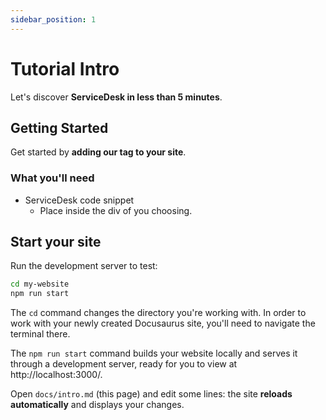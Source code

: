 ```yaml
---
sidebar_position: 1
---
```


# Tutorial Intro

Let's discover **ServiceDesk in less than 5 minutes**.

## Getting Started

Get started by **adding our tag to your site**.

### What you'll need

- ServiceDesk code snippet
  - Place inside the div of you choosing.

## Start your site

Run the development server to test:

```bash
cd my-website
npm run start
```

The `cd` command changes the directory you're working with. In order to work with your newly created Docusaurus site, you'll need to navigate the terminal there.

The `npm run start` command builds your website locally and serves it through a development server, ready for you to view at http://localhost:3000/.

Open `docs/intro.md` (this page) and edit some lines: the site **reloads automatically** and displays your changes.

